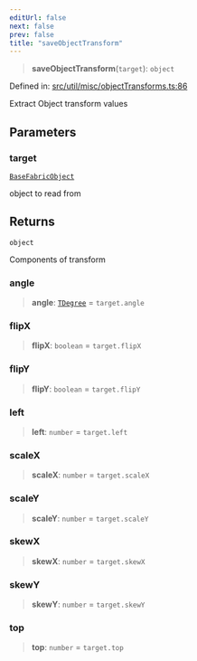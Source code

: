 ```yaml
---
editUrl: false
next: false
prev: false
title: "saveObjectTransform"
---
```


> **saveObjectTransform**(`target`): `object`

Defined in: [src/util/misc/objectTransforms.ts:86](https://github.com/fabricjs/fabric.js/blob/977f797255d8c56b5b68360b0d45bed33697d2e8/src/util/misc/objectTransforms.ts#L86)

Extract Object transform values

## Parameters

### target

[`BaseFabricObject`](/api/classes/basefabricobject/)

object to read from

## Returns

`object`

Components of transform

### angle

> **angle**: [`TDegree`](/api/type-aliases/tdegree/) = `target.angle`

### flipX

> **flipX**: `boolean` = `target.flipX`

### flipY

> **flipY**: `boolean` = `target.flipY`

### left

> **left**: `number` = `target.left`

### scaleX

> **scaleX**: `number` = `target.scaleX`

### scaleY

> **scaleY**: `number` = `target.scaleY`

### skewX

> **skewX**: `number` = `target.skewX`

### skewY

> **skewY**: `number` = `target.skewY`

### top

> **top**: `number` = `target.top`

